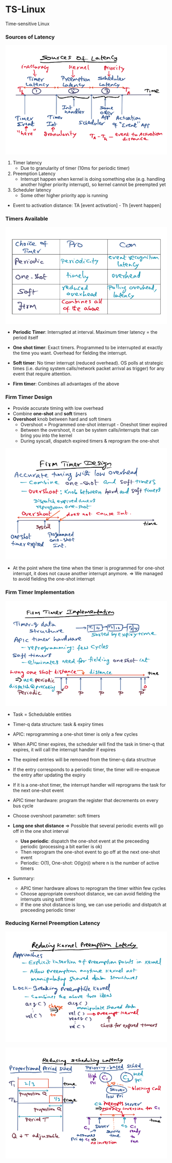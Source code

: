 # TS-Linux

Time-sensitive Linux

### Sources of Latency

![image-20230425114447903](assets/image-20230425114447903.png)

1. Timer latency
   - Due to granularity of timer (10ms for periodic timer)
2. Preemption Latency
   - Interrupt happen when kernel is doing something else (e.g. handling another higher priority interrupt), so kernel cannot be preempted yet
3. Scheduler latency
   - Some other higher priority app is running 

- Event to activation distance: TA [event activation] - Th [event happen]



### Timers Available

![image-20230425115610721](assets/image-20230425115610721.png)

- **Periodic Timer**: Interrupted at interval. Maximum timer latency = the period itself 

- **One shot timer**: Exact timers. Programmed to be interrupted at exactly the time you want. Overhead for fielding the interrupt. 
- **Soft timer**: No timer interrupt (reduced overhead). OS polls at strategic times (i.e. during system calls/network packet arrival as trigger) for any event that require attention. 

- **Firm timer**: Combines all advantages of the above



### Firm Timer Design 

- Provide accurate timing with low overhead
- Combine **one-shot** and **soft** timers
- **Overshoot** knob between hard and soft timers
  - Overshoot = Programmed one-shot interrupt - Oneshot timer expired 
  - Between the overshoot, it can be system calls/interrupts that can bring you into the kernel
  - During syscall, dispatch expired timers & reprogram the one-shot

![image-20230425120309341](assets/image-20230425120309341.png)

- At the point where the time when the timer is programmed for one-shot interrupt, it does not cause another interrupt anymore. => We managed to avoid fielding the one-shot interrupt



### Firm Timer Implementation

![image-20230425120505819](assets/image-20230425120505819.png)

- Task = Schedulable entities
- Timer-q data structure: task & expiry times
- APIC: reprogramming a one-shot timer is only a few cycles
- When APIC timer expires, the scheduler will find the task in timer-q that expires, it will call the interrupt handler if expires
- The expired entries will be removed from the timer-q data structrue
- If the entry corresponds to a periodic timer, the timer will re-enqueue the entry after updating the expiry
- If it is a one-shot timer, the interrupt handler will reprograms the task for the next one-shot event
- APIC timer hardware: program the register that decrements on every bus cycle
- Choose overshoot parameter: soft timers
- **Long one shot distance** => Possible that several periodic events will go off in the one shot interval
  - **Use periodic**: dispatch the one-shot event at the preceeding periodic (processing a bit earlier is ok)
  - Then reprogram the one-shot event to go off at the next one-shot event
  - Periodic: O(1), One-shot: O(lg(n)) where n is the number of active timers

- Summary: 
  - APIC timer hardware allows to reprogram the timer within few cycles
  - Choose appropriate overshoot distance, we can avoid fielding the interrupts using soft timer
  - If the one shot distance is long, we can use periodic and distpatch at preceeding periodic timer




### Reducing Kernel Preemption Latency



![image-20230425120519921](assets/image-20230425120519921.png)





![image-20230425120531096](assets/image-20230425120531096.png)





